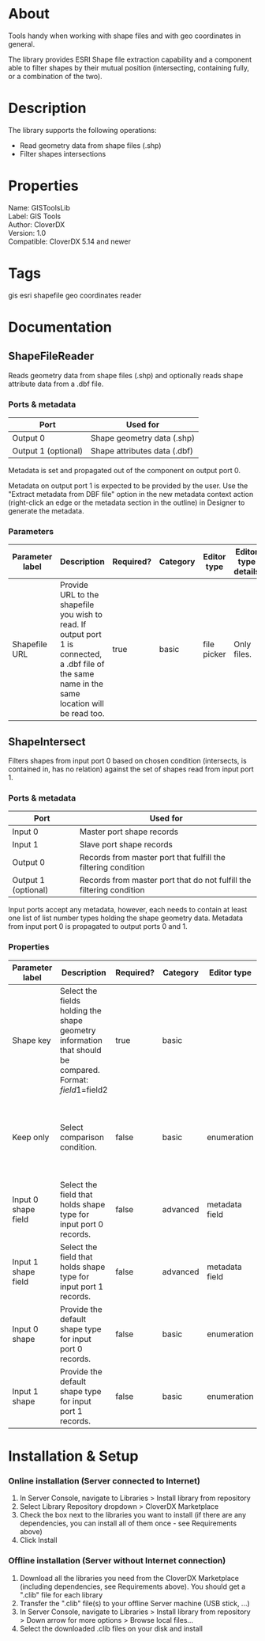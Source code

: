# <span class='tabLabel'>About</span>

Tools handy when working with shape files and with geo coordinates in general.

The library provides ESRI Shape file extraction capability and a component able to filter shapes by their mutual position (intersecting, containing fully, or a combination of the two).

# Description
The library supports the following operations:
- Read geometry data from shape files (.shp)
- Filter shapes intersections

# Properties
Name: GISToolsLib  
Label: GIS Tools  
Author: CloverDX  
Version: 1.0  
Compatible: CloverDX 5.14 and newer  

# Tags

gis esri shapefile geo coordinates reader


# <span class='tabLabel'>Documentation</span>

## ShapeFileReader

Reads geometry data from shape files (.shp) and optionally reads shape attribute data from a .dbf file.

### Ports & metadata

| Port     | Used for           |
|----------|--------------------|
| Output 0 | Shape geometry data (.shp) |
| Output 1 (optional)| Shape attributes data (.dbf) |

Metadata is set and propagated out of the component on output port 0.

Metadata on output port 1 is expected to be provided by the user. Use the "Extract metadata from DBF file" option in the new metadata context action (right-click an edge or the metadata section in the outline) in Designer to generate the metadata.

### Parameters

| Parameter label | Description | Required? | Category | Editor type | Editor type details |
| --- | --- | --- | --- | --- | --- |
| Shapefile URL | Provide URL to the shapefile you wish to read. If output port 1 is connected, a .dbf file of the same name in the same location will be read too. | true | basic | file picker | Only files. |

## ShapeIntersect

Filters shapes from input port 0 based on chosen condition (intersects, is contained in, has no relation) against the set of shapes read from input port 1.

### Ports & metadata

| Port     | Used for           |
|----------|--------------------|
| Input 0 | Master port shape records |
| Input 1 | Slave port shape records |
| Output 0 | Records from master port that fulfill the filtering condition |
| Output 1 (optional)| Records from master port that do not fulfill the filtering condition |

Input ports accept any metadata, however, each needs to contain at least one list of list number types holding the shape geometry data. Metadata from input port 0 is propagated to output ports 0 and 1.

### Properties

| Parameter label | Description | Required? | Category | Editor type | Editor type details |
| --- | --- | --- | --- | --- | --- |
| Shape key | Select the fields holding the shape geometry information that should be compared. Format: $field1=$field2 | true | basic |   |   |
| Keep only | Select comparison condition. | false | basic | enumeration | Options (value&#124;label):<br>0&#124;Intersecting<br>1&#124;Contained (IN-1 contains IN-0)<br>2&#124;Intersecting or contained<br>3&#124;Unrelated<br> |
| Input 0 shape field | Select the field that holds shape type for input port 0 records. | false | advanced | metadata field |   |
| Input 1 shape field | Select the field that holds shape type for input port 1 records. | false | advanced | metadata field |   |
| Input 0 shape | Provide the default shape type for input port 0 records. | false | basic | enumeration | Options (value&#124;label):<br>point&#124;Point<br>polyline&#124;Polyline<br>polygon&#124;Polygon<br>multipoint&#124;Multipoint<br> |
| Input 1 shape | Provide the default shape type for input port 1 records. | false | basic | enumeration | Options (value&#124;label):<br>point&#124;Point<br>polyline&#124;Polyline<br>polygon&#124;Polygon<br>multipoint&#124;Multipoint<br> |

# <span class='tabLabel'>Installation & Setup</span>

### Online installation (Server connected to Internet)

1. In Server Console, navigate to Libraries > Install library from repository
2. Select Library Repository dropdown > CloverDX Marketplace
3. Check the box next to the libraries you want to install (if there are any dependencies, you can install all of them once - see Requirements above)
4. Click Install

### Offline installation (Server without Internet connection)

1. Download all the libraries you need from the CloverDX Marketplace (including dependencies, see Requirements above). You should get a ".clib" file for each library
2. Transfer the ".clib" file(s) to your offline Server machine (USB stick, ...)
3. In Server Console, navigate to Libraries > Install library from repository > Down arrow for more options > Browse local files...
4. Select the downloaded .clib files on your disk and install
